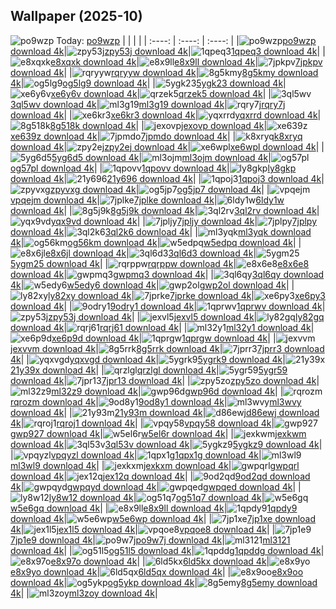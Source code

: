 ## Wallpaper (2025-10)
![po9wzp](https://w.wallhaven.cc/full/po/wallhaven-po9wzp.jpg) Today: [po9wzp](https://th.wallhaven.cc/small/po/po9wzp.jpg)
|      |      |      |
| :----: | :----: | :----: |
|![po9wzp](https://th.wallhaven.cc/small/po/po9wzp.jpg)[po9wzp download 4k](https://wallhaven.cc/w/po9wzp)|![zpy53j](https://th.wallhaven.cc/small/zp/zpy53j.jpg)[zpy53j download 4k](https://wallhaven.cc/w/zpy53j)|![1qpeq3](https://th.wallhaven.cc/small/1q/1qpeq3.jpg)[1qpeq3 download 4k](https://wallhaven.cc/w/1qpeq3)|
|![e8xqxk](https://th.wallhaven.cc/small/e8/e8xqxk.jpg)[e8xqxk download 4k](https://wallhaven.cc/w/e8xqxk)|![e8x9ll](https://th.wallhaven.cc/small/e8/e8x9ll.jpg)[e8x9ll download 4k](https://wallhaven.cc/w/e8x9ll)|![7jpkpv](https://th.wallhaven.cc/small/7j/7jpkpv.jpg)[7jpkpv download 4k](https://wallhaven.cc/w/7jpkpv)|
|![rqryyw](https://th.wallhaven.cc/small/rq/rqryyw.jpg)[rqryyw download 4k](https://wallhaven.cc/w/rqryyw)|![8g5kmy](https://th.wallhaven.cc/small/8g/8g5kmy.jpg)[8g5kmy download 4k](https://wallhaven.cc/w/8g5kmy)|![og5lg9](https://th.wallhaven.cc/small/og/og5lg9.jpg)[og5lg9 download 4k](https://wallhaven.cc/w/og5lg9)|
|![5ygk23](https://th.wallhaven.cc/small/5y/5ygk23.jpg)[5ygk23 download 4k](https://wallhaven.cc/w/5ygk23)|![xe6y6v](https://th.wallhaven.cc/small/xe/xe6y6v.jpg)[xe6y6v download 4k](https://wallhaven.cc/w/xe6y6v)|![qrzek5](https://th.wallhaven.cc/small/qr/qrzek5.jpg)[qrzek5 download 4k](https://wallhaven.cc/w/qrzek5)|
|![3ql5wv](https://th.wallhaven.cc/small/3q/3ql5wv.jpg)[3ql5wv download 4k](https://wallhaven.cc/w/3ql5wv)|![ml3g19](https://th.wallhaven.cc/small/ml/ml3g19.jpg)[ml3g19 download 4k](https://wallhaven.cc/w/ml3g19)|![rqry7j](https://th.wallhaven.cc/small/rq/rqry7j.jpg)[rqry7j download 4k](https://wallhaven.cc/w/rqry7j)|
|![xe6kr3](https://th.wallhaven.cc/small/xe/xe6kr3.jpg)[xe6kr3 download 4k](https://wallhaven.cc/w/xe6kr3)|![yqxrrd](https://th.wallhaven.cc/small/yq/yqxrrd.jpg)[yqxrrd download 4k](https://wallhaven.cc/w/yqxrrd)|![8g518k](https://th.wallhaven.cc/small/8g/8g518k.jpg)[8g518k download 4k](https://wallhaven.cc/w/8g518k)|
|![jexovp](https://th.wallhaven.cc/small/je/jexovp.jpg)[jexovp download 4k](https://wallhaven.cc/w/jexovp)|![xe639z](https://th.wallhaven.cc/small/xe/xe639z.jpg)[xe639z download 4k](https://wallhaven.cc/w/xe639z)|![7jpmdo](https://th.wallhaven.cc/small/7j/7jpmdo.jpg)[7jpmdo download 4k](https://wallhaven.cc/w/7jpmdo)|
|![k8xryq](https://th.wallhaven.cc/small/k8/k8xryq.jpg)[k8xryq download 4k](https://wallhaven.cc/w/k8xryq)|![zpy2ej](https://th.wallhaven.cc/small/zp/zpy2ej.jpg)[zpy2ej download 4k](https://wallhaven.cc/w/zpy2ej)|![xe6wpl](https://th.wallhaven.cc/small/xe/xe6wpl.jpg)[xe6wpl download 4k](https://wallhaven.cc/w/xe6wpl)|
|![5yg6d5](https://th.wallhaven.cc/small/5y/5yg6d5.jpg)[5yg6d5 download 4k](https://wallhaven.cc/w/5yg6d5)|![ml3ojm](https://th.wallhaven.cc/small/ml/ml3ojm.jpg)[ml3ojm download 4k](https://wallhaven.cc/w/ml3ojm)|![og57pl](https://th.wallhaven.cc/small/og/og57pl.jpg)[og57pl download 4k](https://wallhaven.cc/w/og57pl)|
|![1qpovv](https://th.wallhaven.cc/small/1q/1qpovv.jpg)[1qpovv download 4k](https://wallhaven.cc/w/1qpovv)|![ly8gkp](https://th.wallhaven.cc/small/ly/ly8gkp.jpg)[ly8gkp download 4k](https://wallhaven.cc/w/ly8gkp)|![21y696](https://th.wallhaven.cc/small/21/21y696.jpg)[21y696 download 4k](https://wallhaven.cc/w/21y696)|
|![1qpoj3](https://th.wallhaven.cc/small/1q/1qpoj3.jpg)[1qpoj3 download 4k](https://wallhaven.cc/w/1qpoj3)|![zpyvxg](https://th.wallhaven.cc/small/zp/zpyvxg.jpg)[zpyvxg download 4k](https://wallhaven.cc/w/zpyvxg)|![og5jp7](https://th.wallhaven.cc/small/og/og5jp7.jpg)[og5jp7 download 4k](https://wallhaven.cc/w/og5jp7)|
|![vpqejm](https://th.wallhaven.cc/small/vp/vpqejm.jpg)[vpqejm download 4k](https://wallhaven.cc/w/vpqejm)|![7jplke](https://th.wallhaven.cc/small/7j/7jplke.jpg)[7jplke download 4k](https://wallhaven.cc/w/7jplke)|![6ldy1w](https://th.wallhaven.cc/small/6l/6ldy1w.jpg)[6ldy1w download 4k](https://wallhaven.cc/w/6ldy1w)|
|![8g5j9k](https://th.wallhaven.cc/small/8g/8g5j9k.jpg)[8g5j9k download 4k](https://wallhaven.cc/w/8g5j9k)|![3ql2rv](https://th.wallhaven.cc/small/3q/3ql2rv.jpg)[3ql2rv download 4k](https://wallhaven.cc/w/3ql2rv)|![yqx9vd](https://th.wallhaven.cc/small/yq/yqx9vd.jpg)[yqx9vd download 4k](https://wallhaven.cc/w/yqx9vd)|
|![7jpljy](https://th.wallhaven.cc/small/7j/7jpljy.jpg)[7jpljy download 4k](https://wallhaven.cc/w/7jpljy)|![7jplpy](https://th.wallhaven.cc/small/7j/7jplpy.jpg)[7jplpy download 4k](https://wallhaven.cc/w/7jplpy)|![3ql2k6](https://th.wallhaven.cc/small/3q/3ql2k6.jpg)[3ql2k6 download 4k](https://wallhaven.cc/w/3ql2k6)|
|![ml3yqk](https://th.wallhaven.cc/small/ml/ml3yqk.jpg)[ml3yqk download 4k](https://wallhaven.cc/w/ml3yqk)|![og56km](https://th.wallhaven.cc/small/og/og56km.jpg)[og56km download 4k](https://wallhaven.cc/w/og56km)|![w5edpq](https://th.wallhaven.cc/small/w5/w5edpq.jpg)[w5edpq download 4k](https://wallhaven.cc/w/w5edpq)|
|![e8x6jl](https://th.wallhaven.cc/small/e8/e8x6jl.jpg)[e8x6jl download 4k](https://wallhaven.cc/w/e8x6jl)|![3ql6d3](https://th.wallhaven.cc/small/3q/3ql6d3.jpg)[3ql6d3 download 4k](https://wallhaven.cc/w/3ql6d3)|![5ygm25](https://th.wallhaven.cc/small/5y/5ygm25.jpg)[5ygm25 download 4k](https://wallhaven.cc/w/5ygm25)|
|![rqrppw](https://th.wallhaven.cc/small/rq/rqrppw.jpg)[rqrppw download 4k](https://wallhaven.cc/w/rqrppw)|![e8x6e8](https://th.wallhaven.cc/small/e8/e8x6e8.jpg)[e8x6e8 download 4k](https://wallhaven.cc/w/e8x6e8)|![gwpmq3](https://th.wallhaven.cc/small/gw/gwpmq3.jpg)[gwpmq3 download 4k](https://wallhaven.cc/w/gwpmq3)|
|![3ql6qy](https://th.wallhaven.cc/small/3q/3ql6qy.jpg)[3ql6qy download 4k](https://wallhaven.cc/w/3ql6qy)|![w5edy6](https://th.wallhaven.cc/small/w5/w5edy6.jpg)[w5edy6 download 4k](https://wallhaven.cc/w/w5edy6)|![gwp2ol](https://th.wallhaven.cc/small/gw/gwp2ol.jpg)[gwp2ol download 4k](https://wallhaven.cc/w/gwp2ol)|
|![ly82xy](https://th.wallhaven.cc/small/ly/ly82xy.jpg)[ly82xy download 4k](https://wallhaven.cc/w/ly82xy)|![7jprke](https://th.wallhaven.cc/small/7j/7jprke.jpg)[7jprke download 4k](https://wallhaven.cc/w/7jprke)|![xe6py3](https://th.wallhaven.cc/small/xe/xe6py3.jpg)[xe6py3 download 4k](https://wallhaven.cc/w/xe6py3)|
|![9odry1](https://th.wallhaven.cc/small/9o/9odry1.jpg)[9odry1 download 4k](https://wallhaven.cc/w/9odry1)|![1qprwv](https://th.wallhaven.cc/small/1q/1qprwv.jpg)[1qprwv download 4k](https://wallhaven.cc/w/1qprwv)|![zpy53j](https://th.wallhaven.cc/small/zp/zpy53j.jpg)[zpy53j download 4k](https://wallhaven.cc/w/zpy53j)|
|![jexvl5](https://th.wallhaven.cc/small/je/jexvl5.jpg)[jexvl5 download 4k](https://wallhaven.cc/w/jexvl5)|![ly82gq](https://th.wallhaven.cc/small/ly/ly82gq.jpg)[ly82gq download 4k](https://wallhaven.cc/w/ly82gq)|![rqrj61](https://th.wallhaven.cc/small/rq/rqrj61.jpg)[rqrj61 download 4k](https://wallhaven.cc/w/rqrj61)|
|![ml32y1](https://th.wallhaven.cc/small/ml/ml32y1.jpg)[ml32y1 download 4k](https://wallhaven.cc/w/ml32y1)|![xe6p9d](https://th.wallhaven.cc/small/xe/xe6p9d.jpg)[xe6p9d download 4k](https://wallhaven.cc/w/xe6p9d)|![1qprgw](https://th.wallhaven.cc/small/1q/1qprgw.jpg)[1qprgw download 4k](https://wallhaven.cc/w/1qprgw)|
|![jexvvm](https://th.wallhaven.cc/small/je/jexvvm.jpg)[jexvvm download 4k](https://wallhaven.cc/w/jexvvm)|![8g5rrk](https://th.wallhaven.cc/small/8g/8g5rrk.jpg)[8g5rrk download 4k](https://wallhaven.cc/w/8g5rrk)|![7jprr3](https://th.wallhaven.cc/small/7j/7jprr3.jpg)[7jprr3 download 4k](https://wallhaven.cc/w/7jprr3)|
|![yqxvgd](https://th.wallhaven.cc/small/yq/yqxvgd.jpg)[yqxvgd download 4k](https://wallhaven.cc/w/yqxvgd)|![5ygrk9](https://th.wallhaven.cc/small/5y/5ygrk9.jpg)[5ygrk9 download 4k](https://wallhaven.cc/w/5ygrk9)|![21y39x](https://th.wallhaven.cc/small/21/21y39x.jpg)[21y39x download 4k](https://wallhaven.cc/w/21y39x)|
|![qrzlgl](https://th.wallhaven.cc/small/qr/qrzlgl.jpg)[qrzlgl download 4k](https://wallhaven.cc/w/qrzlgl)|![5ygr59](https://th.wallhaven.cc/small/5y/5ygr59.jpg)[5ygr59 download 4k](https://wallhaven.cc/w/5ygr59)|![7jpr13](https://th.wallhaven.cc/small/7j/7jpr13.jpg)[7jpr13 download 4k](https://wallhaven.cc/w/7jpr13)|
|![zpy5zo](https://th.wallhaven.cc/small/zp/zpy5zo.jpg)[zpy5zo download 4k](https://wallhaven.cc/w/zpy5zo)|![ml32z9](https://th.wallhaven.cc/small/ml/ml32z9.jpg)[ml32z9 download 4k](https://wallhaven.cc/w/ml32z9)|![gwp96d](https://th.wallhaven.cc/small/gw/gwp96d.jpg)[gwp96d download 4k](https://wallhaven.cc/w/gwp96d)|
|![rqrozm](https://th.wallhaven.cc/small/rq/rqrozm.jpg)[rqrozm download 4k](https://wallhaven.cc/w/rqrozm)|![9od8y1](https://th.wallhaven.cc/small/9o/9od8y1.jpg)[9od8y1 download 4k](https://wallhaven.cc/w/9od8y1)|![ml3wvy](https://th.wallhaven.cc/small/ml/ml3wvy.jpg)[ml3wvy download 4k](https://wallhaven.cc/w/ml3wvy)|
|![21y93m](https://th.wallhaven.cc/small/21/21y93m.jpg)[21y93m download 4k](https://wallhaven.cc/w/21y93m)|![d86ewj](https://th.wallhaven.cc/small/d8/d86ewj.jpg)[d86ewj download 4k](https://wallhaven.cc/w/d86ewj)|![rqroj1](https://th.wallhaven.cc/small/rq/rqroj1.jpg)[rqroj1 download 4k](https://wallhaven.cc/w/rqroj1)|
|![vpqy58](https://th.wallhaven.cc/small/vp/vpqy58.jpg)[vpqy58 download 4k](https://wallhaven.cc/w/vpqy58)|![gwp927](https://th.wallhaven.cc/small/gw/gwp927.jpg)[gwp927 download 4k](https://wallhaven.cc/w/gwp927)|![w5el6r](https://th.wallhaven.cc/small/w5/w5el6r.jpg)[w5el6r download 4k](https://wallhaven.cc/w/w5el6r)|
|![jexkwm](https://th.wallhaven.cc/small/je/jexkwm.jpg)[jexkwm download 4k](https://wallhaven.cc/w/jexkwm)|![3ql53v](https://th.wallhaven.cc/small/3q/3ql53v.jpg)[3ql53v download 4k](https://wallhaven.cc/w/3ql53v)|![5ygkz9](https://th.wallhaven.cc/small/5y/5ygkz9.jpg)[5ygkz9 download 4k](https://wallhaven.cc/w/5ygkz9)|
|![vpqyzl](https://th.wallhaven.cc/small/vp/vpqyzl.jpg)[vpqyzl download 4k](https://wallhaven.cc/w/vpqyzl)|![1qpx1g](https://th.wallhaven.cc/small/1q/1qpx1g.jpg)[1qpx1g download 4k](https://wallhaven.cc/w/1qpx1g)|![ml3wl9](https://th.wallhaven.cc/small/ml/ml3wl9.jpg)[ml3wl9 download 4k](https://wallhaven.cc/w/ml3wl9)|
|![jexkxm](https://th.wallhaven.cc/small/je/jexkxm.jpg)[jexkxm download 4k](https://wallhaven.cc/w/jexkxm)|![gwpqrl](https://th.wallhaven.cc/small/gw/gwpqrl.jpg)[gwpqrl download 4k](https://wallhaven.cc/w/gwpqrl)|![jex12q](https://th.wallhaven.cc/small/je/jex12q.jpg)[jex12q download 4k](https://wallhaven.cc/w/jex12q)|
|![9od2qd](https://th.wallhaven.cc/small/9o/9od2qd.jpg)[9od2qd download 4k](https://wallhaven.cc/w/9od2qd)|![gwpqyd](https://th.wallhaven.cc/small/gw/gwpqyd.jpg)[gwpqyd download 4k](https://wallhaven.cc/w/gwpqyd)|![gwpqed](https://th.wallhaven.cc/small/gw/gwpqed.jpg)[gwpqed download 4k](https://wallhaven.cc/w/gwpqed)|
|![ly8w12](https://th.wallhaven.cc/small/ly/ly8w12.jpg)[ly8w12 download 4k](https://wallhaven.cc/w/ly8w12)|![og51q7](https://th.wallhaven.cc/small/og/og51q7.jpg)[og51q7 download 4k](https://wallhaven.cc/w/og51q7)|![w5e6gq](https://th.wallhaven.cc/small/w5/w5e6gq.jpg)[w5e6gq download 4k](https://wallhaven.cc/w/w5e6gq)|
|![e8x9ll](https://th.wallhaven.cc/small/e8/e8x9ll.jpg)[e8x9ll download 4k](https://wallhaven.cc/w/e8x9ll)|![1qpdy9](https://th.wallhaven.cc/small/1q/1qpdy9.jpg)[1qpdy9 download 4k](https://wallhaven.cc/w/1qpdy9)|![w5e6wp](https://th.wallhaven.cc/small/w5/w5e6wp.jpg)[w5e6wp download 4k](https://wallhaven.cc/w/w5e6wp)|
|![7jp1xe](https://th.wallhaven.cc/small/7j/7jp1xe.jpg)[7jp1xe download 4k](https://wallhaven.cc/w/7jp1xe)|![jex1l5](https://th.wallhaven.cc/small/je/jex1l5.jpg)[jex1l5 download 4k](https://wallhaven.cc/w/jex1l5)|![vpqoe8](https://th.wallhaven.cc/small/vp/vpqoe8.jpg)[vpqoe8 download 4k](https://wallhaven.cc/w/vpqoe8)|
|![7jp1e9](https://th.wallhaven.cc/small/7j/7jp1e9.jpg)[7jp1e9 download 4k](https://wallhaven.cc/w/7jp1e9)|![po9w7j](https://th.wallhaven.cc/small/po/po9w7j.jpg)[po9w7j download 4k](https://wallhaven.cc/w/po9w7j)|![ml3121](https://th.wallhaven.cc/small/ml/ml3121.jpg)[ml3121 download 4k](https://wallhaven.cc/w/ml3121)|
|![og51l5](https://th.wallhaven.cc/small/og/og51l5.jpg)[og51l5 download 4k](https://wallhaven.cc/w/og51l5)|![1qpddg](https://th.wallhaven.cc/small/1q/1qpddg.jpg)[1qpddg download 4k](https://wallhaven.cc/w/1qpddg)|![e8x97o](https://th.wallhaven.cc/small/e8/e8x97o.jpg)[e8x97o download 4k](https://wallhaven.cc/w/e8x97o)|
|![6ld5kx](https://th.wallhaven.cc/small/6l/6ld5kx.jpg)[6ld5kx download 4k](https://wallhaven.cc/w/6ld5kx)|![e8x9yo](https://th.wallhaven.cc/small/e8/e8x9yo.jpg)[e8x9yo download 4k](https://wallhaven.cc/w/e8x9yo)|![6ld5qx](https://th.wallhaven.cc/small/6l/6ld5qx.jpg)[6ld5qx download 4k](https://wallhaven.cc/w/6ld5qx)|
|![e8x9oo](https://th.wallhaven.cc/small/e8/e8x9oo.jpg)[e8x9oo download 4k](https://wallhaven.cc/w/e8x9oo)|![og5ykp](https://th.wallhaven.cc/small/og/og5ykp.jpg)[og5ykp download 4k](https://wallhaven.cc/w/og5ykp)|![8g5emy](https://th.wallhaven.cc/small/8g/8g5emy.jpg)[8g5emy download 4k](https://wallhaven.cc/w/8g5emy)|
|![ml3zoy](https://th.wallhaven.cc/small/ml/ml3zoy.jpg)[ml3zoy download 4k](https://wallhaven.cc/w/ml3zoy)|